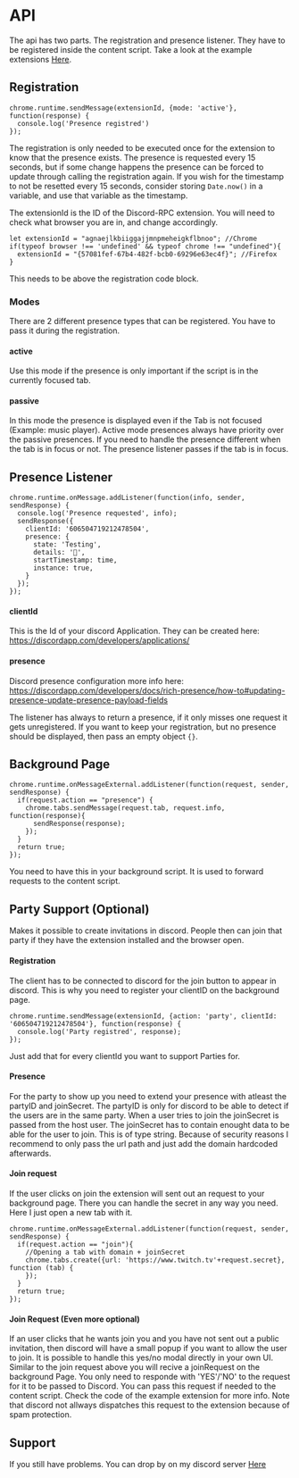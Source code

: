 # API
The api has two parts. The registration and presence listener. They have to be registered inside the content script. Take a look at the example extensions [Here](/Examples).

## Registration

```JS
chrome.runtime.sendMessage(extensionId, {mode: 'active'}, function(response) {
  console.log('Presence registred')
});
```
The registration is only needed to be executed once for the extension to know that the presence exists. The presence is requested every 15 seconds, but if some change happens the presence can be forced to update through calling the registration again. If you wish for the timestamp to not be resetted every 15 seconds, consider storing `Date.now()` in a variable, and use that variable as the timestamp.

The extensionId is the ID of the Discord-RPC extension. You will need to check what browser you are in, and change accordingly.
```JS
let extensionId = "agnaejlkbiiggajjmnpmeheigkflbnoo"; //Chrome
if(typeof browser !== 'undefined' && typeof chrome !== "undefined"){
  extensionId = "{57081fef-67b4-482f-bcb0-69296e63ec4f}"; //Firefox
}
```
This needs to be above the registration code block.

### Modes
There are 2 different presence types that can be registered. You have to pass it during the registration.
#### active
Use this mode if the presence is only important if the script is in the currently focused tab.

#### passive
In this mode the presence is displayed even if the Tab is not focused (Example: music player). Active mode presences always have priority over the passive presences. If you need to handle the presence different when the tab is in focus or not. The presence listener passes if the tab is in focus.

## Presence Listener
```JS
chrome.runtime.onMessage.addListener(function(info, sender, sendResponse) {
  console.log('Presence requested', info);
  sendResponse({
    clientId: '606504719212478504',
    presence: {
      state: 'Testing',
      details: '🍱',
      startTimestamp: time,
      instance: true,
    }
  });
});
```
#### clientId
This is the Id of your discord Application. They can be created here: https://discordapp.com/developers/applications/

#### presence
Discord presence configuration more info here: https://discordapp.com/developers/docs/rich-presence/how-to#updating-presence-update-presence-payload-fields

The listener has always to return a presence, if it only misses one request it gets unregistered. If you want to keep your registration, but no presence should be displayed, then pass an empty object `{}`.

## Background Page
```JS
chrome.runtime.onMessageExternal.addListener(function(request, sender, sendResponse) {
  if(request.action == "presence") {
    chrome.tabs.sendMessage(request.tab, request.info, function(response){
      sendResponse(response);
    });
  }
  return true;
});
```
You need to have this in your background script. It is used to forward requests to the content script.

## Party Support (Optional)

Makes it possible to create invitations in discord. People then can join that party if they have the extension installed and the browser open.

#### Registration

The client has to be connected to discord for the join button to appear in discord. This is why you need to register your clientID on the background page.

```JS
chrome.runtime.sendMessage(extensionId, {action: 'party', clientId: '606504719212478504'}, function(response) {
  console.log('Party registred', response);
});
```

Just add that for every clientId you want to support Parties for.

#### Presence
For the party to show up you need to extend your presence with atleast the partyID and joinSecret.
The partyID is only for discord to be able to detect if the users are in the same party.
When a user tries to join the joinSecret is passed from the host user. The joinSecret has to contain enought data to be able for the user to join. This is of type string. Because of security reasons I recommend to only pass the url path and just add the domain hardcoded afterwards.

#### Join request
If the user clicks on join the extension will sent out an request to your background page. There you can handle the secret in any way you need. Here I just open a new tab with it.

```JS
chrome.runtime.onMessageExternal.addListener(function(request, sender, sendResponse) {
  if(request.action == "join"){
    //Opening a tab with domain + joinSecret
    chrome.tabs.create({url: 'https://www.twitch.tv'+request.secret}, function (tab) {
    });
  }
  return true;
});
```

#### Join Request (Even more optional)
If an user clicks that he wants join you and you have not sent out a public invitation, then discord will have a small popup if you want to allow the user to join. It is possible to handle this yes/no modal directly in your own UI. Similar to the join request above you will recive a joinRequest on the background Page. You only need to responde with 'YES'/'NO' to the request for it to be passed to Discord. You can pass this request if needed to the content script. Check the code of the example extension for more info. Note that discord not allways dispatches this request to the extension because of spam protection.

## Support
If you still have problems. You can drop by on my discord server [Here](https://discordapp.com/invite/cTH4yaw)
